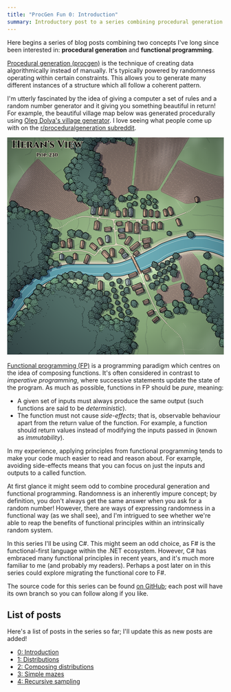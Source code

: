 ```yaml
---
title: "ProcGen Fun 0: Introduction"
summary: Introductory post to a series combining procedural generation and functional programming.
---
```


Here begins a series of blog posts combining two concepts I've long since been
interested in: **procedural generation** and **functional programming**.

[Procedural generation
(procgen)](https://en.wikipedia.org/wiki/Procedural_generation) is the technique
of creating data algorithmically instead of manually. It's typically powered by
randomness operating within certain constraints. This allows you to generate
many different instances of a structure which all follow a coherent pattern.

I'm utterly fascinated by the idea of giving a computer a set of rules and a
random number generator and it giving you something beautiful in return! For
example, the beautiful village map below was generated procedurally using [Oleg
Dolya's village generator](https://watabou.itch.io/village-generator). I love
seeing what people come up with on the [r/proceduralgeneration
subreddit](https://www.reddit.com/r/proceduralgeneration/).

![Procedurally generated village](/assets/images/2024-12-18-PGF-00/village.png)

[Functional programming
(FP)](https://en.wikipedia.org/wiki/Functional_programming) is a programming
paradigm which centres on the idea of composing functions. It's often considered
in contrast to _imperative programming_, where successive statements update the
state of the program. As much as possible, functions in FP should be _pure_,
meaning:

- A given set of inputs must always produce the same output (such functions are
  said to be _deterministic_).
- The function must not cause _side-effects_; that is, observable behaviour
  apart from the return value of the function. For example, a function should
  return values instead of modifying the inputs passed in (known as
  _immutability_).

In my experience, applying principles from functional programming tends to make
your code much easier to read and reason about. For example, avoiding
side-effects means that you can focus on just the inputs and outputs to a called
function.

At first glance it might seem odd to combine procedural generation and
functional programming. Randomness is an inherently impure concept; by
definition, you don't always get the same answer when you ask for a random
number! However, there are ways of expressing randomness in a functional
way (as we shall see), and I'm intrigued to see whether we're able to reap the
benefits of functional principles within an intrinsically random system.

In this series I'll be using C#. This might seem an odd choice, as F# is the
functional-first language within the .NET ecosystem. However, C# has embraced
many functional principles in recent years, and it's much more familiar to me
(and probably my readers). Perhaps a post later on in this series could explore
migrating the functional core to F#.

The source code for this series can be found [on
GitHub](https://github.com/djcarter85/ProcGenFun); each post will have its own
branch so you can follow along if you like.

## <a name="list-of-posts"></a> List of posts

Here's a list of posts in the series so far; I'll update this as new posts are
added!

- [0: Introduction](/2024/12/18/PGF-00)
- [1: Distributions](/2024/12/25/PGF-01)
- [2: Composing distributions](/2025/01/01/PGF-02)
- [3: Simple mazes](/2025/01/08/PGF-03)
- [4: Recursive sampling](/2025/09/04/PGF-04)

